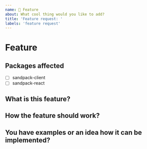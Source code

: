 ```yaml
---
name: 🌈 Feature
about: What cool thing would you like to add?
title: 'Feature request: '
labels: 'feature request'
---
```


# Feature

## Packages affected

- [ ] sandpack-client
- [ ] sandpack-react

## What is this feature?

## How the feature should work?

## You have examples or an idea how it can be implemented?